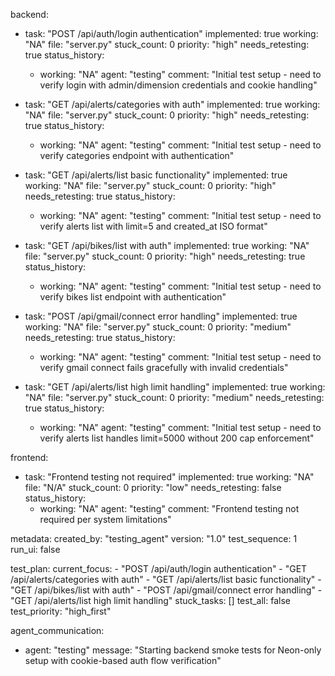 backend:
  - task: "POST /api/auth/login authentication"
    implemented: true
    working: "NA"
    file: "server.py"
    stuck_count: 0
    priority: "high"
    needs_retesting: true
    status_history:
      - working: "NA"
        agent: "testing"
        comment: "Initial test setup - need to verify login with admin/dimension credentials and cookie handling"

  - task: "GET /api/alerts/categories with auth"
    implemented: true
    working: "NA"
    file: "server.py"
    stuck_count: 0
    priority: "high"
    needs_retesting: true
    status_history:
      - working: "NA"
        agent: "testing"
        comment: "Initial test setup - need to verify categories endpoint with authentication"

  - task: "GET /api/alerts/list basic functionality"
    implemented: true
    working: "NA"
    file: "server.py"
    stuck_count: 0
    priority: "high"
    needs_retesting: true
    status_history:
      - working: "NA"
        agent: "testing"
        comment: "Initial test setup - need to verify alerts list with limit=5 and created_at ISO format"

  - task: "GET /api/bikes/list with auth"
    implemented: true
    working: "NA"
    file: "server.py"
    stuck_count: 0
    priority: "high"
    needs_retesting: true
    status_history:
      - working: "NA"
        agent: "testing"
        comment: "Initial test setup - need to verify bikes list endpoint with authentication"

  - task: "POST /api/gmail/connect error handling"
    implemented: true
    working: "NA"
    file: "server.py"
    stuck_count: 0
    priority: "medium"
    needs_retesting: true
    status_history:
      - working: "NA"
        agent: "testing"
        comment: "Initial test setup - need to verify gmail connect fails gracefully with invalid credentials"

  - task: "GET /api/alerts/list high limit handling"
    implemented: true
    working: "NA"
    file: "server.py"
    stuck_count: 0
    priority: "medium"
    needs_retesting: true
    status_history:
      - working: "NA"
        agent: "testing"
        comment: "Initial test setup - need to verify alerts list handles limit=5000 without 200 cap enforcement"

frontend:
  - task: "Frontend testing not required"
    implemented: true
    working: "NA"
    file: "N/A"
    stuck_count: 0
    priority: "low"
    needs_retesting: false
    status_history:
      - working: "NA"
        agent: "testing"
        comment: "Frontend testing not required per system limitations"

metadata:
  created_by: "testing_agent"
  version: "1.0"
  test_sequence: 1
  run_ui: false

test_plan:
  current_focus:
    - "POST /api/auth/login authentication"
    - "GET /api/alerts/categories with auth"
    - "GET /api/alerts/list basic functionality"
    - "GET /api/bikes/list with auth"
    - "POST /api/gmail/connect error handling"
    - "GET /api/alerts/list high limit handling"
  stuck_tasks: []
  test_all: false
  test_priority: "high_first"

agent_communication:
  - agent: "testing"
    message: "Starting backend smoke tests for Neon-only setup with cookie-based auth flow verification"